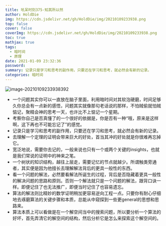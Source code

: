 ```yaml
---
title: 吼呆时刻375-知其所以然
author: HoldDie
img: https://cdn.jsdelivr.net/gh/HoldDie/img/20210109233938.png
top: false
cover: false
coverImg: https://cdn.jsdelivr.net/gh/HoldDie/img/20210109233938.png
toc: true
mathjax: true
tags:
  - 暗时间
  - 原理
date: 2021-01-09 23:32:36
password:
summary: 记录只是学习和思考的副作用，只要还在学习和思考，就必然会有新的记录。
categories: 暗时间
---
```


![image-20210109233938392](https://cdn.jsdelivr.net/gh/HoldDie/img/20210109233938.png)

- 一个问题其实你可以一直放在脑子里面，利用暗时间对其软泡硬磨，时间足够久你总会有一点新的感悟，问题其实就像那句老话说的那样，不怕贼偷就怕贼惦记，聚精会神的思考一天，也许比不上惦记一个星期。
- 考察你自己是否真懂了的一个很好的依据是，你是否有一种“哦，原来是这样啊，这下再也不可能忘记了”的感觉。
- 记录只是学习和思考的副作用，只要还在学习和思考，就必然会有新的记录。
- 去理解一个定理的证明会带来巨大的好处，首当其冲的好处就是你很难再忘掉它。
- 宽泛地说，需要你去记的，一般来说也只有一个或两个关键的insights，也就是我们常说的证明中的神来之笔。
- 一个树状的知识结构，越往上层走，需要记忆的节点就越少。所谓触类旁通者，其实便是因为他擅长去理解解法背后的更具一般性的东西。
- 看一个问题的解法，必然要看解法所诞生的过程，背后是否隐藏着更具一般性的解决问题的思路和原则。否则一个解法就只是一个问题的解法，跟背口诀一样。即便记住了也无法推广，即便当时记住了也容易遗忘。
- 算法的解法则比精妙的数学证明稍加更容易逆向工程一点。只要你有耐心仔细地去琢磨算法的关键步骤和本质，总能从中窥探到一些更general的思想和思路来。
- 算法本质上可以看做是在一个解空间当中的搜索问题，所以要分析一个算法的好坏，首先弄清它的解空间的结构，然后分析它是怎么来探索这个解空间的。